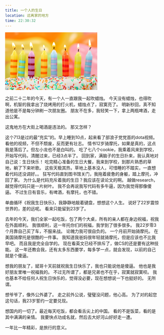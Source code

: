 ```yaml
---
title: 一个人的生日
location: 远离家的地方
time: 22:30:32
---
```


<p><img src="/images/birthday.jpg" width="60%"/></p>

之前二十二年的今天，有一个人一直跟我一起吹蜡烛。
今天没有蜡烛，也得吹啊，机智的我拿出了烧烤用的打火机，蜡烛点了，寂寞亮了。
明新秒回，真不知道他是不是每分钟刷一次朋友圈。
朋友不在多，我轻笑一下，拿上两瓶啤酒，走出公寓。

这鬼地方在大街上喝酒是违法的。
那又怎样？

这个713是过的最“充实”的。早上睡到10点，起来看了部浪子党党首的dota视频。
看他的视频，不但不颓废，反而更有壮志。
情书12岁骑摩托，如果是真的，这点我是落后了。但左小龙也不是白叫的。
吃了七八个cookie，我乘着风来到学校，开始写代码，清醒过来，已经3点半了。
回到家，满脑子的生日扑来，我认真地对自己说：生日快乐！
吃完精心准备的生日大餐，我来到学校，到那片熟悉的草地，躺了下来听歌。
这些天极其热，草地上基本没人，可惜睡的不踏实，一直想着代码还没调好。。
狂写代码直到图书馆关门，我拖着疲惫的身躯，踏上摩托，冲回了家。
为什么是代码充斥着我的生日？我应该在读论文的啊。
越做research，越觉得代码只是一片树叶。
我不会再说我写代码有多牛逼，因为我觉得那像傻逼。
不过生日有音乐，有啤酒，有摩托，也不错。

单曲循环《祝我生日快乐》，我静静地敲着键盘，想想这个人生。
说好了22岁震惊世界的，差的远呢。
看来只能留到23岁了。

去年的今天，我们全家一起吃饭，包了两个大桌，所有的亲人都在身边祝福，祝我在外面顺利。
我很顺利，这一年托你们的祝福，我学到了很多很多。
我22岁零3个月靠自己买了车，不服来战。
论魄力我可很自负的。
一个月前开始骑摩托。
在美国骑摩托是很酷的一件事。
我知道我爸妈很年轻就骑摩托，但是应该也不比我早吧。
而且我是完全自学的。
现在看英文已经不排斥了，做CS的还是要有这种技能。
这一年还教会我，还有太多东西要学，每多学一点，就会发现，以前的自己就是个傻逼。

想我的朋友了，斌哥十天前就祝我生日快乐了，我也只能说他是傻逼。
他也是我好朋友里唯一祝福我的。
不过无所谓了，都是兄弟也不在乎，寂寞就寂寞呗。
我也基本不给任何人祝生日快乐的，觉得没必要，现在想想说一下也挺好的。
无所谓。

想爷爷了，像外公外婆了。
走之前外公说，璧璧没问题，他心高。
为了对的起您这句话，我23岁誓约一定要兑现。

想国内的一切了。最近每天吃饭，都会看舌尖上的中国。
看的不是饭菜，看的是其中满满的亲情。
我要快点功成名就，然后去大好河山好好走一遭。

一年比一年精彩，是旅行的意义。
